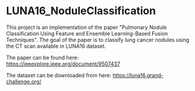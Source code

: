 # LUNA16_NoduleClassification

This project is an implementation of the paper "Pulmonary Nodule Classification Using Feature and Ensemble Learning-Based Fusion Techniques". The goal of the paper is to classify lung cancer nodules using the CT scan available in LUNA16 dataset.

The paper can be found here:
https://ieeexplore.ieee.org/document/9507437

The dataset can be downloaded from here:
https://luna16.grand-challenge.org/
